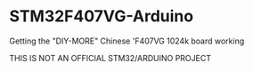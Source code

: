 # STM32F407VG-Arduino
Getting the "DIY-MORE" Chinese 'F407VG 1024k board working

THIS IS NOT AN OFFICIAL STM32/ARDUINO PROJECT

